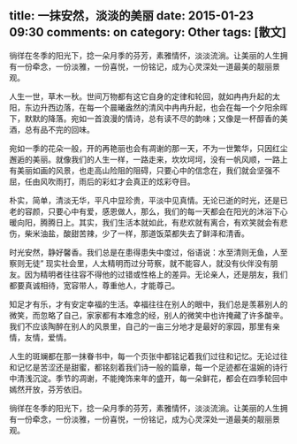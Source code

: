 title: 一抹安然，淡淡的美丽
date: 2015-01-23 09:30
comments: on
category: Other
tags: [散文]
---

徜徉在冬季的阳光下，捻一朵月季的芬芳，素雅情怀，淡淡流淌。让美丽的人生拥有一份牵念，一份淡雅，一份喜悦，一份铭记，成为心灵深处一道最美的靓丽景观。

人生一世，草木一秋。世间万物都有这它自身的定律和轮回，就如冉冉升起的太阳，东边升西边落，在每一个晨曦盎然的清风中冉冉升起，也会在每一个夕阳余晖下，默默的降落。宛如一首浪漫的情诗，总有读不尽的韵味；又像是一杯醇香的美酒，总有品不完的回味。
<!-- more -->
宛如一季的花朵一般，开的再艳丽也会有凋谢的那一天，不为一世繁华，只因红尘邂逅的美丽。就像我们的人生一样，一路走来，坎坎坷坷，没有一帆风顺，一路上有美丽如画的风景，也走高山险阻的阻碍，只要心中的信念在，我们就会坚强不屈，任由风吹雨打，雨后的彩虹才会真正的炫彩夺目。

朴实，简单，清淡无华，平凡中显珍贵，平淡中见真情。无论已逝的时光，还是已老的容颜，只要心中有爱，感恩做人，那么，我们的每一天都会在阳光的沐浴下心暖向阳，腾腾日上。其实，我们生活本就如此，有悲欢就有离合，有欢笑就会有悲伤，柴米油盐，酸甜苦辣，少了一样，那道饭菜都失去了鲜泽和清香。

时光安然，静好馨香。我们总是在患得患失中度过，俗语说：水至清则无鱼，人至察则无徒” 现实社会里，人太精明而过分苛察，就不能容人，就没有伙伴没有朋友。因为精明者往往容不得他的过错或性格上的差异。无论亲人，还是朋友，我们都要真诚相待，宽容带人，尊重他人，才能尊己。

知足才有乐，才有安定幸福的生活。幸福往往在别人的眼中，我们总是羡慕别人的微笑，而忽略了自己，家家都有本难念的经，别人的微笑中也许掩藏了许多酸辛。我们不应该陶醉在别人的风景里，自己的一亩三分地才是最好的家园，那里有亲情，友情，爱情。

人生的斑斓都在那一抹眷书中，每一个页张中都铭记着我们过往和记忆。无论过往和记忆是苦涩还是甜蜜，都铭刻着我们诗一般的篇章，每一个足迹都在温婉的诗行中清浅沉淀。季节的凋谢，不能掩饰来年的盛开，每一朵鲜花，都会在四季轮回中嫣然开放，芬芳依旧。

徜徉在冬季的阳光下，捻一朵月季的芬芳，素雅情怀，淡淡流淌。让美丽的人生拥有一份牵念，一份淡雅，一份喜悦，一份铭记，成为心灵深处一道最美的靓丽景观。
